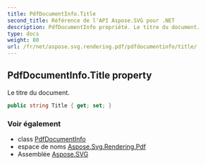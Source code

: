 ```yaml
---
title: PdfDocumentInfo.Title
second_title: Référence de l'API Aspose.SVG pour .NET
description: PdfDocumentInfo propriété. Le titre du document.
type: docs
weight: 80
url: /fr/net/aspose.svg.rendering.pdf/pdfdocumentinfo/title/
---
```

## PdfDocumentInfo.Title property

Le titre du document.

```csharp
public string Title { get; set; }
```

### Voir également

* class [PdfDocumentInfo](../)
* espace de noms [Aspose.Svg.Rendering.Pdf](../../pdfdocumentinfo/)
* Assemblée [Aspose.SVG](../../../)


